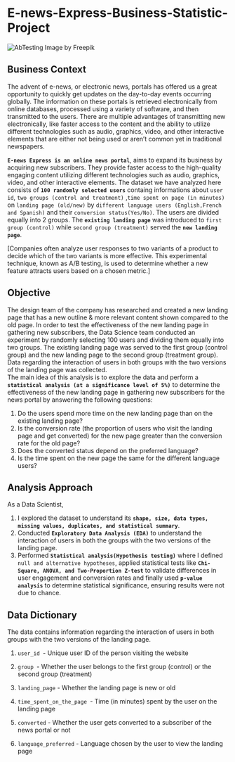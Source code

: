 # E-news-Express-Business-Statistic-Project

![AbTesting](https://github.com/user-attachments/assets/c9bcddbf-22b7-4741-ac40-a8d0ca6eda18)
Image by Freepik

## Business Context

The advent of e-news, or electronic news, portals has offered us a great opportunity to quickly get updates on the day-to-day events occurring globally. The information on these portals is retrieved electronically from online databases, processed using a variety of software, and then transmitted to the users. There are multiple advantages of transmitting new electronically, like faster access to the content and the ability to utilize different technologies such as audio, graphics, video, and other interactive elements that are either not being used or aren’t common yet in traditional newspapers.

**`E-news Express is an online news portal`**, aims to expand its business by acquiring new subscribers. They provide faster access to the high-quality engaging content utilizing different technologies such as audio, graphics, video, and other interactive elements.
The dataset we have analyzed here consists of **`100 randomly selected users`** containg informations about `user id`, `two groups (control and treatment)` ,`time spent on page (in minutes)` on `landing page (old/new)` by `different language users (English,French and Spanish)` and their `conversion status(Yes/No)`. The users are divided equally into 2 groups. The **`existing landing page`** was introduced to `first group (control)` while  `second group (treatment)` served the **`new landing page`**. 

[Companies often analyze user responses to two variants of a product to decide which of the two variants is more effective. This experimental technique, known as A/B testing, is used to determine whether a new feature attracts users based on a chosen metric.]

## Objective

The design team of the company has researched and created a new landing page that has a new outline & more relevant content shown compared to the old page. In order to test the effectiveness of the new landing page in gathering new subscribers, the Data Science team conducted an experiment by randomly selecting 100 users and dividing them equally into two groups. The existing landing page was served to the first group (control group) and the new landing page to the second group (treatment group). Data regarding the interaction of users in both groups with the two versions of the landing page was collected.<br>
The main idea of this analysis is to explore the data and perform a **`statistical analysis (at a significance level of 5%)`** to determine the effectiveness of the new landing page in gathering new subscribers for the news portal by answering the following questions:

1. Do the users spend more time on the new landing page than on the existing landing page?
2. Is the conversion rate (the proportion of users who visit the landing page and get converted) for the new page greater than the conversion rate for the old page?
3. Does the converted status depend on the preferred language? 
4. Is the time spent on the new page the same for the different language users?
   
## Analysis Approach

As a Data Scientist, 
1. I explored the dataset to understand its **`shape, size, data types, missing values, duplicates, and statistical summary`**.
2. Conducted **`Exploratory Data Analysis (EDA)`** to understand the interaction of users in both the groups with the two versions of the landing page.
3. Performed  **`Statistical analysis(Hypothesis testing)`** where I defined `null and alternative hypotheses`, applied statistical tests like **`Chi-Square, ANOVA, and Two-Proportion Z-test`** to validate 
   differences in user engagement and conversion rates and finally used **`p-value analysis`** to determine statistical significance, ensuring results were not due to chance.

## Data Dictionary

The data contains information regarding the interaction of users in both groups with the two versions of the landing page.

1. `user_id `- Unique user ID of the person visiting the website

2. `group `- Whether the user belongs to the first group (control) or the second group (treatment)

3. `landing_page` - Whether the landing page is new or old

4. `time_spent_on_the_page `- Time (in minutes) spent by the user on the landing page

5. `converted` - Whether the user gets converted to a subscriber of the news portal or not

6. `language_preferred` - Language chosen by the user to view the landing page
   
